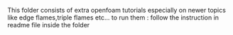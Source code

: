 This folder consists of extra openfoam tutorials especially on newer topics like edge flames,triple flames etc...
to run them : follow the instruction in readme file inside the folder

